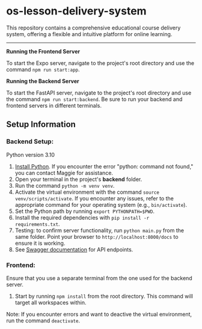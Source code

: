 # os-lesson-delivery-system

This repository contains a comprehensive educational course delivery system, offering a flexible and intuitive platform for online learning.

---

**Running the Frontend Server**

To start the Expo server, navigate to the project's root directory and use the command `npm run start:app`.

**Running the Backend Server**

To start the FastAPI server, navigate to the project's root directory and use the command `npm run start:backend`. Be sure to run your backend and frontend servers in different terminals.

## Setup Information

### Backend Setup:

Python version 3.10

1. [Install Python](https://www.python.org/downloads/). If you encounter the error "python: command not found," you can contact Maggie for assistance.
2. Open your terminal in the project's **backend** folder.
3. Run the command `python -m venv venv`.
4. Activate the virtual environment with the command `source venv/scripts/activate`. If you encounter any issues, refer to the appropriate command for your operating system (e.g., `bin/activate`).
5. Set the Python path by running `export PYTHONPATH=$PWD`.
6. Install the required dependencies with `pip install -r requirements.txt`.
7. Testing: to confirm server functionality, run `python main.py` from the same folder. Point your browser to `http://localhost:8000/docs` to ensure it is working.
8. See [Swagger documentation](https://swagger.io/tools/swaggerhub/hosted-api-documentation/?utm_source=aw&utm_medium=ppcg&utm_campaign=SEM_SwaggerHub_PR_NA_ENG_EXT_Prospecting&utm_term=swagger%20documentation&utm_content=511173019836&gclid=CjwKCAjwyeujBhA5EiwA5WD7_X2UbJaNbXlf7NY1KCjj-ntQi4hFAhlAZKhr4f80x9AiYo_HQRhN3hoCMVQQAvD_BwE&gclsrc=aw.ds) for API endpoints.

### Frontend:

Ensure that you use a separate terminal from the one used for the backend server.

1. Start by running `npm install` from the root directory. This command will target all workspaces within.

Note: If you encounter errors and want to deactive the virtual environment, run the command `deactivate`.
